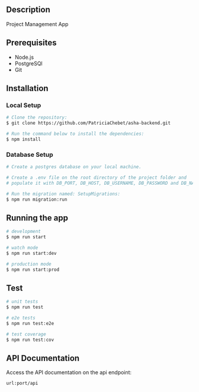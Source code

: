 
## Description

Project Management App 

## Prerequisites
- Node.js
- PostgreSQl
- Git

## Installation
### Local Setup
```bash
# Clone the repository:
$ git clone https://github.com/PatriciaChebet/asha-backend.git

# Run the command below to install the dependencies:
$ npm install
```

### Database Setup
```bash
# Create a postgres database on your local machine.

# Create a .env file on the root directory of the project folder and
# populate it with DB_PORT, DB_HOST, DB_USERNAME, DB_PASSWORD and DB_NAME variables.

# Run the migration named: SetupMigrations:
$ npm run migration:run
```

## Running the app
```bash
# development
$ npm run start

# watch mode
$ npm run start:dev

# production mode
$ npm run start:prod
```

## Test
```bash
# unit tests
$ npm run test

# e2e tests
$ npm run test:e2e

# test coverage
$ npm run test:cov
```

## API Documentation

Access the API documentation on the api endpoint:

```bash
url:port/api
```


